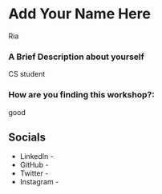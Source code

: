 # Add Your Name Here
Ria
### A Brief Description about yourself
CS student


### How are you finding this workshop?:
good


## Socials
* LinkedIn - 
* GitHub - 
* Twitter - 
* Instagram -